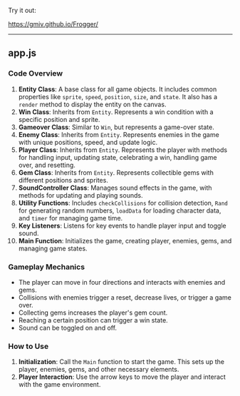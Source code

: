 Try it out:

https://gmiv.github.io/Frogger/

---

## app.js

### Code Overview
1. **Entity Class**: A base class for all game objects. It includes common properties like `sprite`, `speed`, `position`, `size`, and `state`. It also has a `render` method to display the entity on the canvas.
2. **Win Class**: Inherits from `Entity`. Represents a win condition with a specific position and sprite.
3. **Gameover Class**: Similar to `Win`, but represents a game-over state.
4. **Enemy Class**: Inherits from `Entity`. Represents enemies in the game with unique positions, speed, and update logic.
5. **Player Class**: Inherits from `Entity`. Represents the player with methods for handling input, updating state, celebrating a win, handling game over, and resetting.
6. **Gem Class**: Inherits from `Entity`. Represents collectible gems with different positions and sprites.
7. **SoundController Class**: Manages sound effects in the game, with methods for updating and playing sounds.
8. **Utility Functions**: Includes `checkCollisions` for collision detection, `Rand` for generating random numbers, `loadData` for loading character data, and `timer` for managing game time.
9. **Key Listeners**: Listens for key events to handle player input and toggle sound.
10. **Main Function**: Initializes the game, creating player, enemies, gems, and managing game states.

### Gameplay Mechanics
- The player can move in four directions and interacts with enemies and gems.
- Collisions with enemies trigger a reset, decrease lives, or trigger a game over.
- Collecting gems increases the player's gem count.
- Reaching a certain position can trigger a win state.
- Sound can be toggled on and off.

### How to Use
1. **Initialization**: Call the `Main` function to start the game. This sets up the player, enemies, gems, and other necessary elements.
2. **Player Interaction**: Use the arrow keys to move the player and interact with the game environment.
